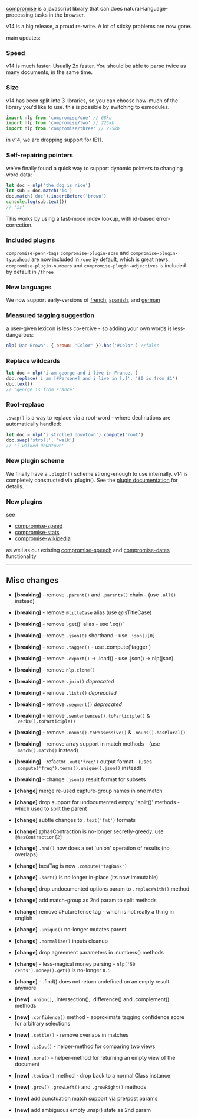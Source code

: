 [compromise](http://compromise.cool/) is a javascript library that can does natural-language-processing tasks in the browser.

v14 is a big release, a proud re-write. A lot of sticky problems are now gone.

main updates:

### Speed
v14 is much faster. Usually 2x faster. You should be able to parse twice as many documents, in the same time.

### Size
v14 has been split into 3 libraries, so you can choose how-much of the library you'd like to use.
this is possible by switching to esmodules.
```js
import nlp from 'compromise/one' // 68kb
import nlp from 'compromise/two' // 225kb
import nlp from 'compromise/three' // 275kb
```

in v14, we are dropping support for IE11.

### Self-repairing pointers
we've finally found a quick way to support dynamic pointers to changing word data:
```js
let doc = nlp('the dog is nice')
let sub = doc.match('is')
doc.match('doc').insertBefore('brown')
console.log(sub.text())
// 'is'
```
This works by using a fast-mode index lookup, with id-based error-correction.

### Included plugins
`compromise-penn-tags` `compromise-plugin-scan` and `compromise-plugin-typeahead` are now included in `/one` by default, which is great news.
`compromise-plugin-numbers` and `compromise-plugin-adjectives` is included by default in `/three`

### New languages
We now support early-versions of [french](https://compromise.cool/one/french), [spanish](https://compromise.cool/one/spanish), and [german](https://compromise.cool/one/german)

### Measured tagging suggestion
a user-given lexicon is less co-ercive - so adding your own words is less-dangerous:

```js
nlp('Dan Brown', { brown: 'Color' }).has('#Color') //false
```

### Replace wildcards
```js
let doc = nlp('i am george and i live in France.')
doc.replace('i am [#Person+] and i live in [.]', '$0 is from $1')
doc.text()
// 'george is from France'
```

### Root-replace
`.swap()` is a way to replace via a root-word - where declinations are automatically handled:
```js
let doc = nlp('i strolled downtown').compute('root')
doc.swap('stroll', 'walk')
// 'i walked downtown'
```

### New plugin scheme
We finally have a `.plugin()` scheme strong-enough to use internally. v14 is completely constructed via .plugin().
See the [plugin documentation](https://observablehq.com/@spencermountain/compromise-plugins) for details.

### New plugins
see 
* [compromise-speed](https://github.com/spencermountain/compromise/tree/master/plugins/speed)
* [compromise-stats](https://github.com/spencermountain/compromise/tree/master/plugins/stats)
* [compromise-wikipedia](https://github.com/spencermountain/compromise/tree/master/plugins/wikipedia)

as well as our existing [compromise-speech](https://github.com/spencermountain/compromise/tree/master/plugins/speech) and [compromise-dates](https://github.com/spencermountain/compromise/tree/master/plugins/dates) functionality

---

## Misc changes

- **[breaking]** - remove `.parent()` and `.parents()` chain - (use `.all()` instead)
- **[breaking]** - remove `@titleCase` alias (use @isTitleCase)
- **[breaking]** - remove '.get()' alias - use '.eq()'
- **[breaking]** - remove `.json(0)` shorthand - use `.json()[0]`
- **[breaking]** - remove `.tagger()` - use .compute('tagger')
- **[breaking]** - remove `.export()` -> .load()  - use .json() -> nlp(json)
- **[breaking]** - remove `nlp.clone()`
- **[breaking]** - remove `.join()` *deprecated*
- **[breaking]** - remove `.lists()`  *deprecated*
- **[breaking]** - remove `.segment()` *deprecated*
- **[breaking]** - remove `.sententences().toParticiple()` & `.verbs().toParticiple()`
- **[breaking]** - remove `.nouns().toPossessive()` & `.nouns().hasPlural()`
- **[breaking]** - remove array support in match methods - (use `.match().match()` instead)
- **[breaking]** - refactor `.out('freq')` output format - (uses `.compute('freq').terms().unique().json()` instead)
- **[breaking]** - change `.json()` result format for subsets
- **[change]** merge re-used capture-group names in one match
- **[change]** drop support for undocumented empty '.split()' methods - which used to split the parent
- **[change]** subtle changes to `.text('fmt')` formats
- **[change]** @hasContraction is no-longer secretly-greedy. use `@hasContraction{2}`
- **[change]** `.and()` now does a set 'union' operation of results (no overlaps)
- **[change]** bestTag is now `.compute('tagRank')`
- **[change]** `.sort()` is no longer in-place (its now immutable)
- **[change]** drop undocumented options param to `.replaceWith()` method
- **[change]** add match-group as 2nd param to split methods
- **[change]** remove #FutureTense tag - which is not really a thing in english
- **[change]** `.unique()` no-longer mutates parent
- **[change]** `.normalize()` inputs cleanup
- **[change]** drop agreement parameters in .numbers() methods
- **[change]** - less-magical money parsing - `nlp('50 cents').money().get()` is no-longer `0.5`
- **[change]** - .find() does not return undefined on an empty result anymore

- **[new]** `.union()`, .intersection(), .difference() and .complement() methods
- **[new]** `.confidence()` method - approximate tagging confidence score for arbitrary selections
- **[new]** `.settle()` - remove overlaps in matches
- **[new]** `.isDoc()` - helper-method for comparing two views
- **[new]** `.none()` - helper-method for returning an empty view of the document
- **[new]** `.toView()` method - drop back to a normal Class instance
- **[new]** `.grow()` `.growLeft()` and `.growRight()` methods
- **[new]** add punctuation match support via pre/post params
- **[new]** add ambiguous empty .map() state as 2nd param